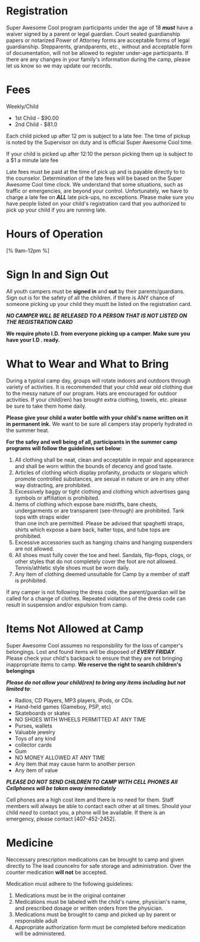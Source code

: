 # Registration

Super Awesome Cool program participants under the age of 18 ***must*** have a
waiver signed by a parent or legal guardian. Court sealed guardianship papers
or notarized Power of Attorney forms are acceptable forms of legal
guardianship. Stepparents, grandparents, etc., without and acceptable form of
documentation, will not be allowed to register under-age participants. If
there are any changes in your family's information during the camp, please let
us know so we may update our records.

# Fees


Weekly/Child

* 1st Child - $90.00
* 2nd Child - $81.0

Each child picked up after 12 pm is subject to a late fee: The time of pickup is
noted by the Supervisor on duty and is official Super Awesome Cool time.

If your child is picked up after 12:10 the person picking them up is subject to a $1 a minute late fee

Late fees must be paid at the time of pick up and is payable directly to to
the counselor. Determination of the late fees will be based on the Super
Awesome Cool time clock. We understand that some situations, such as traffic
or emergencies, are beyond your control. Unfortunately, we have to charge a
late fee on ***ALL*** late pick-ups, no exceptions. Please make sure you have
people listed on your child's registration card that you authorized to pick up
your child if you are running late.



# Hours of Operation

[% 9am-12pm %]

# Sign In and Sign Out

All youth campers must be **signed in** and **out** by their
parents/guardians.  Sign out is for the safety of all the
children. if there is ANY chance of someone picking up your child they mustt be
listed on the registration card.

***NO CAMPER WILL BE RELEASED TO A PERSON THAT IS NOT LISTED ON THE
REGISTRATION CARD***

**We require photo I.D. from everyone picking up a camper. Make sure you have
your I.D . ready.** 

# What to Wear and What to Bring

During a typical camp day, groups will rotate indoors and outdoors through
variety of activities. It is recommended that your child wear old clothing due
to the messy nature of our program. Hats are encouraged for outdoor
activities. If your child(ren) has brought extra clothing, towels, etc.
please be sure to take them home daily.

**Please give your child a water bottle with your child's name written on it 
in permanent ink.** We want to be sure all campers stay properly hydrated in
the summer heat.

**For the safey and well being of all, participants in the summer camp
programs will follow the guidelines set below:**

1. All clothing shall be neat, clean and acceptable in repair and appearance
   and shall be worn within the bounds of decency and good taste.
2. Articles of clothing which display profanity, products or slogans which
   promote controlled substances, are sexual in nature or are in any other way
   distracting, are prohibited.
3. Excessively baggy or tight clothing and clothing which advertises gang
   symbols or affiliation is prohibited.
4. Items of clothing which expose bare midriffs, bare chests, undergarments or
   are transparent (see-through) are prohibited. Tank tops with straps wider   
   than one inch are permitted. Please be advised that spaghetti straps, 
   shirts which expose a bare back, halter tops, and tube tops are prohibited.
5. Excessive accessories such as hanging chains and hanging suspenders are not
   allowed.
6. All shoes must fully cover the toe and heel. Sandals, flip-flops, clogs, or
   other styles that do not completely cover the foot are not allowed.
   Tennis/athletic style shoes must be worn daily.
8. Any item of clothing deemed unsuitable for Camp by a member of staff is
   prohibited. 

If any camper is not following the dress code, the parent/guardian will be
called for a change of clothes. Repeated violations of the dress code can
result in suspension and/or expulsion from camp.

# Items Not Allowed at Camp

Super Awesome Cool assumes no responsbility for the loss of camper's
belongings. Lost and found items will be disposed of ***EVERY FRIDAY***. Please
check your child's backpack to ensure that they are not bringing inappropriate
items to camp. **We reserve the right to search children's belongings**

***Please do not allow your child(ren) to bring any items including but not
limited to***:

* Radios, CD Players, MP3 players, iPods, or CDs.
* Hand-held games (Gameboy, PSP, etc)
* Skateboards or skates
* NO SHOES WITH WHEELS PERMITTED AT ANY TIME
* Purses, wallets
* Valuable jewelry
* Toys of any kind
* collector cards
* Gum
* NO MONEY ALLOWED AT ANY TIME
* Any item that may cause harm to another person
* Any item of value

***PLEASE DO NOT SEND CHILDREN TO CAMP WITH CELL PHONES***
***All Cellphones will be taken away immediately***

Cell phones are a high cost item and there is no need for them. Staff members
will always be able to contact each other at all times. Should your child
*need* to contact you, a phone will be available. If there is an emergency,
please contact [407-452-2452].


# Medicine

Neccessary prescription medications can be brought to camp and given directly to The lead councelro for safe storage and administration. Over the counter medication **will not** be accepted.

Medication must adhere to the following guidelines:

1. Medications must be in the original container
2. Medications must be labeled with the child's name, physician's name, and
   prescribed dosage or written orders from the physician.
3. Medications must be brought to camp and picked up by parent or responsible
   adult
4. Appropriate authorization form must be completed before medication will be
   administered.
  
 